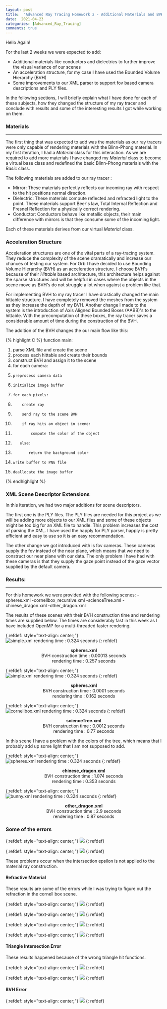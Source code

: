```yaml
---
layout: post
title:  "Advanced Ray Tracing Homework 2 - Additional Materials and BVH"
date:  2021-04-23
categories: [Advanced_Ray_Tracing]
comments: true
---
```


Hello Again!

For the last 2 weeks we were expected to add:
- Additional materials like conductors and dielectrics to further improve the visual variance of our scenes
- An acceleration structure, for my case I have used the Bounded Volume Hierarchy (BVH)
- Some improvements to our XML parser to support fov based camera descriptions and PLY files.

In the following sections, I will briefly explain what I have done for each of these subjects, how they changed the structure of my ray tracer and conclude with results and some of the interesting results I got while working on them.

### Materials
______________________________
The first thing that was expected to add was the materials as our ray tracers were only capable of rendering materials with the Blinn-Phong material. In my first iteration, I had a *Material* class for this interaction. As we are required to add more materials I have changed my *Material* class to become a virtual base class and redefined the basic Blinn-Phong materials with the *Basic* class.

The following materials are added to our ray tracer :
- Mirror: These materials perfectly reflects our incoming ray with respect to the hit positions normal direction.
- Dielectric: These materials compute reflected and refracted light to the point. These materials support Beer's law, Total Internal Reflection and Fresnel Reflection for a physically correct rendering.
- Conductor: Conductors behave like metallic objects, their main difference with mirrors is that they consume some of the incoming light.

Each of these materials derives from our virtual *Material* class.

### Acceleration Structure 

Acceleration structures are one of the vital parts of a ray-tracing system. They reduce the complexity of the scene dramatically and increase our chances of testing our system. For Orb I have decided to use Bounding Volume Hierarchy (BVH) as an acceleration structure. I choose BVH's because of their *Hittable* based architecture, this architecture helps against the sparse structures and will be helpful in cases where the objects in the scene move as BVH's do not struggle a lot when against a problem like that.

For implementing BVH to my ray tracer I have drastically changed the main hittable structure. I have completely removed the meshes from the system as they increase the depth of my BVH. Another change I made to the system is the introduction of Axis Aligned Bounded Boxes (AABB)'s to the hittable. With the precomputation of these boxes, the ray tracer saves a considerable amount of time during the construction of the BVH.

The addition of the BVH changes the our main flow like this:

{% highlight C %}
function main:
 1. parse XML file and create the scene
 2. process each hittable and create their bounds
 3. construct BVH and assign it to the scene
 4. for each camera:
 5.     preprocess camera data
 6.     initialize image buffer
 7.     for each pixels:
 8.         create ray
 9.         send ray to the scene BVH
10.         if ray hits an object in scene:
11.             compute the color of the object
12.        else:
13.            return the background color
14.     write buffer to PNG file
15.     deallocate the image buffer
{% endhighlight %}

### XML Scene Descriptor Extensions

In this iteration, we had two major additions for scene descriptors.

The first one is the PLY files. The PLY files are needed for this project as we will be adding more objects to our XML files and some of these objects might be too big for an XML file to handle. This problem increases the cost of parsing the XML. I have used the happly for PLY parser, happly is pretty efficient and easy to use so it is an easy recommendation.

The other change we got introduced with is fov cameras. These cameras supply the fov instead of the near plane, which means that we need to construct our near plane with our data. The only problem I have had with these cameras is that they supply the gaze point instead of the gaze vector supplied by the default camera.

### Results:
_______________________________

For this homework we were provided with the following scenes:
-spheres.xml
-cornellbox_recursive.xml
-scienceTree.xml
-chinese_dragon.xml
-other_dragon.xml

The results of these scenes with their BVH construction time and rendering times are supplied below. The times are considerably fast in this week as I have included OpenMP for a multi-threaded faster rendering.

{:refdef: style="text-align: center;"}
![simple.xml rendering time : 0.324 seconds](/assets/img/advanced_ray_tracing_hw2/final_results/cornellbox_recursive.png)
{: refdef}
<center><b> spheres.xml </b></center>
<center>BVH construction time : 0.00013 seconds </center>
<center>rendering time : 0.257 seconds </center>

{:refdef: style="text-align: center;"}
![simple.xml rendering time : 0.324 seconds](/assets/img/advanced_ray_tracing_hw2/final_results/spheres.png)
{: refdef}
<center><b> spheres.xml </b></center>
<center>BVH construction time : 0.0001 seconds </center>
<center>rendering time : 0.162 seconds </center>

{:refdef: style="text-align: center;"}
![cornellbox.xml rendering time : 0.324 seconds](/assets/img/advanced_ray_tracing_hw2/final_results/scienceTree.png)
{: refdef}
<center><b> scienceTree.xml </b></center>
<center>BVH construction time : 0.0012 seconds </center>
<center>rendering time : 0.77 seconds </center>

In this scene I have a problem with the colors of the tree, which means that I probably add up some light that I am not supposed to add.

{:refdef: style="text-align: center;"}
![spheres.xml rendering time : 0.324 seconds](/assets/img/advanced_ray_tracing_hw2/final_results/chinese_dragon.png)
{: refdef}
<center><b> chinese_dragon.xml </b></center>
<center>BVH construction time : 1.074 seconds </center>
<center>rendering time : 0.353 seconds </center>

{:refdef: style="text-align: center;"}
![bunny.xml rendering time : 0.324 seconds](/assets/img/advanced_ray_tracing_hw2/final_results/other_dragon.png)
{: refdef}
<center><b> other_dragon.xml </b></center>
<center>BVH construction time : 2.9 seconds </center>
<center>rendering time : 0.87 seconds </center>

### Some of the errors

{:refdef: style="text-align: center;"}
![](/assets/img/advanced_ray_tracing_hw2/spheres.png)
{: refdef}

{:refdef: style="text-align: center;"}
![](/assets/img/advanced_ray_tracing_hw2/spheres+recursion.png)
{: refdef}

These problems occur when the intersection epsilon is not applied to the material ray construction.

#### Refractive Material

These results are some of the errors while I was trying to figure out the refraction in the cornell box scene.

{:refdef: style="text-align: center;"}
![](/assets/img/advanced_ray_tracing_hw2/cornellbox_cut.png)
{: refdef}

{:refdef: style="text-align: center;"}
![](/assets/img/advanced_ray_tracing_hw2/cornellbox_recursive_normalisation.png)
{: refdef}

{:refdef: style="text-align: center;"}
![](/assets/img/advanced_ray_tracing_hw2/cornellbox_recursive_wrong_dir.png)
{: refdef}

{:refdef: style="text-align: center;"}
![](/assets/img/advanced_ray_tracing_hw2/bvh_shadows.png)
{: refdef}


#### Triangle Intersection Error

These results happened because of the wrong triangle hit functions.

{:refdef: style="text-align: center;"}
![](/assets/img/advanced_ray_tracing_hw2/dot.png)
{: refdef}

{:refdef: style="text-align: center;"}
![](/assets/img/advanced_ray_tracing_hw2/treerefraction.png)
{: refdef}

#### BVH Error

{:refdef: style="text-align: center;"}
![](/assets/img/advanced_ray_tracing_hw2/bvh.png)
{: refdef}
